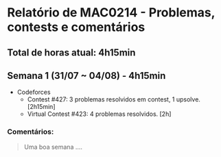 # Relatório de MAC0214 - Problemas, contests e comentários

## **Total de horas atual:** **4h15min** 

## Semana 1 (31/07 ~ 04/08) - __4h15min__
- Codeforces
	- Contest #427: 3 problemas resolvidos em contest, 1 upsolve. [2h15min]
	- Virtual Contest #423: 4 problemas resolvidos. [2h]

### Comentários:
>Uma boa semana .... 